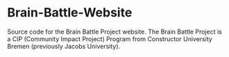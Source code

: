# Brain-Battle-Website
Source code for the Brain Battle Project website. The Brain Battle Project is a CIP (Community Impact Project) Program from Constructor University Bremen (previously Jacobs University).
